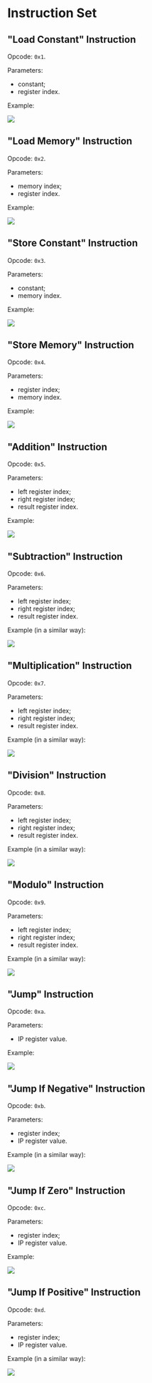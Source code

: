 # Instruction Set

## "Load Constant" Instruction

Opcode: `0x1`.

Parameters:

- constant;
- register index.

Example:

![](load_instruction.svg)

## "Load Memory" Instruction

Opcode: `0x2`.

Parameters:

- memory index;
- register index.

Example:

![](load_instruction.svg)

## "Store Constant" Instruction

Opcode: `0x3`.

Parameters:

- constant;
- memory index.

Example:

![](store_instruction.svg)

## "Store Memory" Instruction

Opcode: `0x4`.

Parameters:

- register index;
- memory index.

Example:

![](store_instruction.svg)

## "Addition" Instruction

Opcode: `0x5`.

Parameters:

- left register index;
- right register index;
- result register index.

Example:

![](addition_instruction.svg)

## "Subtraction" Instruction

Opcode: `0x6`.

Parameters:

- left register index;
- right register index;
- result register index.

Example (in a similar way):

![](addition_instruction.svg)

## "Multiplication" Instruction

Opcode: `0x7`.

Parameters:

- left register index;
- right register index;
- result register index.

Example (in a similar way):

![](addition_instruction.svg)

## "Division" Instruction

Opcode: `0x8`.

Parameters:

- left register index;
- right register index;
- result register index.

Example (in a similar way):

![](addition_instruction.svg)

## "Modulo" Instruction

Opcode: `0x9`.

Parameters:

- left register index;
- right register index;
- result register index.

Example (in a similar way):

![](addition_instruction.svg)

## "Jump" Instruction

Opcode: `0xa`.

Parameters:

- IP register value.

Example:

![](jump_instruction.svg)

## "Jump If Negative" Instruction

Opcode: `0xb`.

Parameters:

- register index;
- IP register value.

Example (in a similar way):

![](jump_if_zero_instruction.svg)

## "Jump If Zero" Instruction

Opcode: `0xc`.

Parameters:

- register index;
- IP register value.

Example:

![](jump_if_zero_instruction.svg)

## "Jump If Positive" Instruction

Opcode: `0xd`.

Parameters:

- register index;
- IP register value.

Example (in a similar way):

![](jump_if_zero_instruction.svg)
